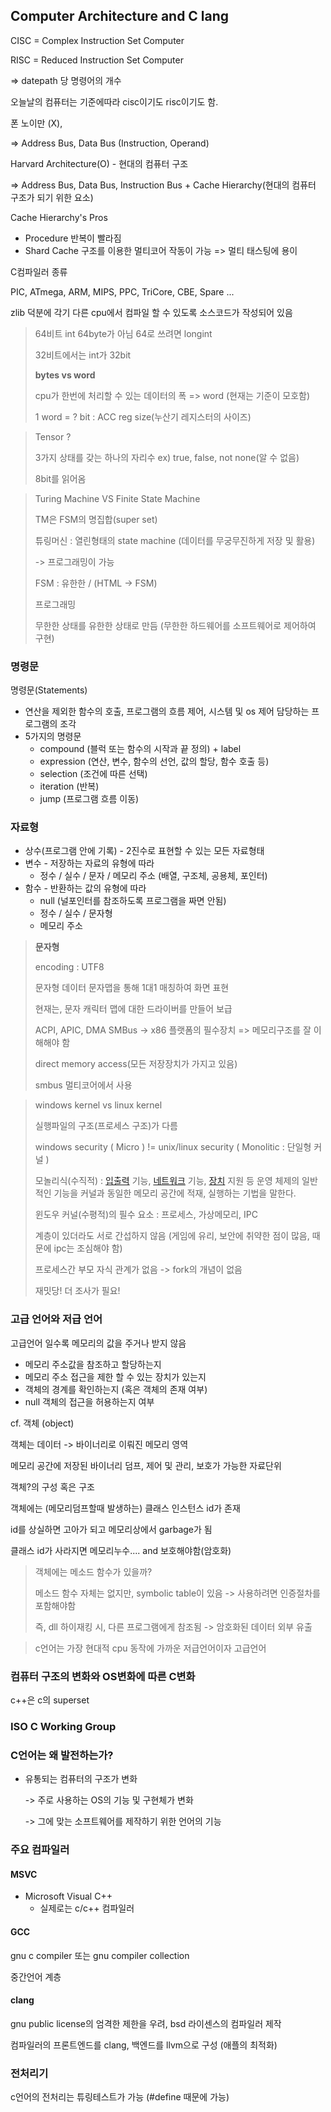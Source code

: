 ## Computer Architecture and C lang

CISC = Complex Instruction Set Computer

RISC = Reduced Instruction Set Computer

=> datepath 당 명령어의 개수

오늘날의 컴퓨터는 기준에따라 cisc이기도 risc이기도 함.



폰 노이만 (X),

=> Address Bus, Data Bus (Instruction, Operand)



Harvard Architecture(O) - 현대의 컴퓨터 구조

=> Address Bus, Data Bus, Instruction Bus + Cache Hierarchy(현대의 컴퓨터 구조가 되기 위한 요소)



Cache Hierarchy's Pros

- Procedure 반복이 빨라짐
- Shard Cache 구조를 이용한 멀티코어 작동이 가능 => 멀티 태스팅에 용이



C컴파일러 종류

PIC, ATmega, ARM, MIPS, PPC, TriCore, CBE, Spare ...

zlib 덕분에 각기 다른 cpu에서 컴파일 할 수 있도록 소스코드가 작성되어 있음



> 64비트 int 64byte가 아님 64로 쓰려면 longint
>
> 32비트에서는 int가 32bit
>
> 
>
> **bytes vs word**
>
> cpu가 한번에 처리할 수 있는 데이터의 폭 => word (현재는 기준이 모호함)
>
> 1 word = ? bit : ACC reg size(누산기 레지스터의 사이즈)



> Tensor ?
>
> 3가지 상태를 갖는 하나의 자리수 ex) true, false, not none(알 수 없음)
>
> 8bit를 읽어옴



> Turing Machine VS Finite State Machine
>
> TM은 FSM의 명집합(super set)
>
> 
>
> 튜링머신 : 열린형태의 state machine (데이터를 무궁무진하게 저장 및 활용)
>
> -> 프로그래밍이 가능
>
> FSM : 유한한 / (HTML -> FSM)
>
> 
>
> 프로그래밍
>
> 무한한 상태를 유한한 상태로 만듬 (무한한 하드웨어를 소프트웨어로 제어하여 구현)



### 명령문

명령문(Statements)

- 연산을 제외한 함수의 호출, 프로그램의 흐름 제어, 시스템 및 os 제어 담당하는 프로그램의 조각
- 5가지의 명령문
  + compound (블럭 또는 함수의 시작과 끝 정의) + label
  + expression (연산, 변수, 함수의 선언, 값의 할당, 함수 호출 등)
  + selection (조건에 따른 선택)
  + iteration (반복)
  + jump (프로그램 흐름 이동)



### 자료형

- 상수(프로그램 안에 기록) - 2진수로 표현할 수 있는 모든 자료형태
- 변수 - 저장하는 자료의 유형에 따라
  - 정수 / 실수 / 문자 / 메모리 주소 (배열, 구조체, 공용체, 포인터)
- 함수 - 반환하는 값의 유형에 따라
  - null (널포인터를 참조하도록 프로그램을 짜면 안됨)
  - 정수 / 실수 / 문자형
  - 메모리 주소



> **문자형**
>
> encoding : UTF8
>
> 문자형 데이터 문자맵을 통해 1대1 매칭하여 화면 표현
>
> 현재는, 문자 캐릭터 맵에 대한 드라이버를 만들어 보급
>
> 
>
> ACPI, APIC, DMA SMBus -> x86 플랫폼의 필수장치 => 메모리구조를 잘 이해해야 함
>
> direct memory access(모든 저장장치가 가지고 있음)
>
> smbus 멀티코어에서 사용



> windows kernel vs linux kernel
>
> 실행파일의 구조(프로세스 구조)가 다름
>
> windows security ( Micro ) != unix/linux security ( Monolitic : 단일형 커널 )
>
> 모놀리식(수직적) : [입출력](https://ko.wikipedia.org/wiki/%EC%9E%85%EC%B6%9C%EB%A0%A5) 기능, [네트워크](https://ko.wikipedia.org/wiki/%EC%BB%B4%ED%93%A8%ED%84%B0_%EB%84%A4%ED%8A%B8%EC%9B%8C%ED%81%AC) 기능, [장치](https://ko.wikipedia.org/wiki/%EC%9E%A5%EC%B9%98) 지원 등 운영 체제의 일반적인 기능을 커널과 동일한 메모리 공간에 적재, 실행하는 기법을 말한다.
>
> 윈도우 커널(수평적)의 필수 요소 : 프로세스, 가상메모리, IPC
>
> 계층이 있더라도 서로 간섭하지 않음 (게임에 유리, 보안에 취약한 점이 많음, 때문에 ipc는 조심해야 함)
>
> 프로세스간 부모 자식 관계가 없음 -> fork의 개념이 없음
>
> 재밋당! 더 조사가 필요!



### 고급 언어와 저급 언어

고급언어 일수록 메모리의 값을 주거나 받지 않음

- 메모리 주소값을 참조하고 할당하는지
- 메모리 주소 접근을 제한 할 수 있는 장치가 있는지
- 객체의 경계를 확인하는지 (혹은 객체의 존재 여부)
- null 객체의 접근을 허용하는지 여부



cf. 객체 (object)

객체는 데이터 -> 바이너리로 이뤄진 메모리 영역

메모리 공간에 저장된 바이너리 덤프, 제어 및 관리, 보호가 가능한 자료단위



객체?의 구성 혹은 구조

객체에는 (메모리덤프할때 발생하는) 클래스 인스턴스 id가 존재

id를 상실하면 고아가 되고 메모리상에서 garbage가 됨

클래스 id가 사라지면 메모리누수.... and 보호해야함(암호화)

> 객체에는 메소드 함수가 있을까?
>
> 메소드 함수 자체는 없지만, symbolic table이 있음 -> 사용하려면 인증절차를 포함해야함
>
> 즉, dll 하이재킹 시, 다른 프로그램에게 참조됨 -> 암호화된 데이터 외부 유출



> c언어는 가장 현대적 cpu 동작에 가까운 저급언어이자 고급언어



### 컴퓨터 구조의 변화와 OS변화에 따른 C변화

c++은 c의 superset



### ISO C Working Group



### C언어는 왜 발전하는가?

- 유통되는 컴퓨터의 구조가 변화

  -> 주로 사용하는 OS의 기능 및 구현체가 변화

  -> 그에 맞는 소프트웨어를 제작하기 위한 언어의 기능



### 주요 컴파일러

#### MSVC

- Microsoft Visual C++
  - 실제로는 c/c++ 컴파일러



#### GCC

gnu c compiler 또는 gnu compiler collection

중간언어 계층



#### clang

gnu public license의 엄격한 제한을 우려, bsd 라이센스의 컴파일러 제작

컴파일러의 프론트엔드를 clang, 백엔드를 llvm으로 구성 (애플의 최적화)



### 전처리기

c언어의 전처리는 튜링테스트가 가능 (#define 때문에 가능)